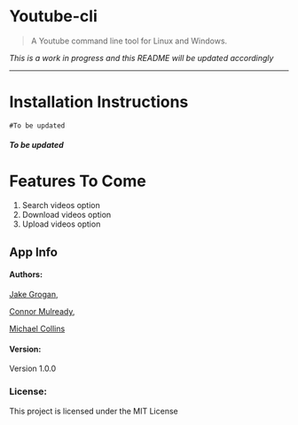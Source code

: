 # Youtube-cli
> A Youtube command line tool for Linux and Windows.

*This is a work in progress and this README will be updated accordingly*

---

# Installation Instructions

```
#To be updated
```

##### To be updated

# Features To Come

1. Search videos option
2. Download videos option
3. Upload videos option


## App Info
#### Authors:
[Jake Grogan](https://www.github.com/r-dog),

[Connor Mulready](https://www.github.com/mulreac),

[Michael Collins](https://www.github.com/collins-m)

#### Version:
Version 1.0.0

### License:
This project is licensed under the MIT License
